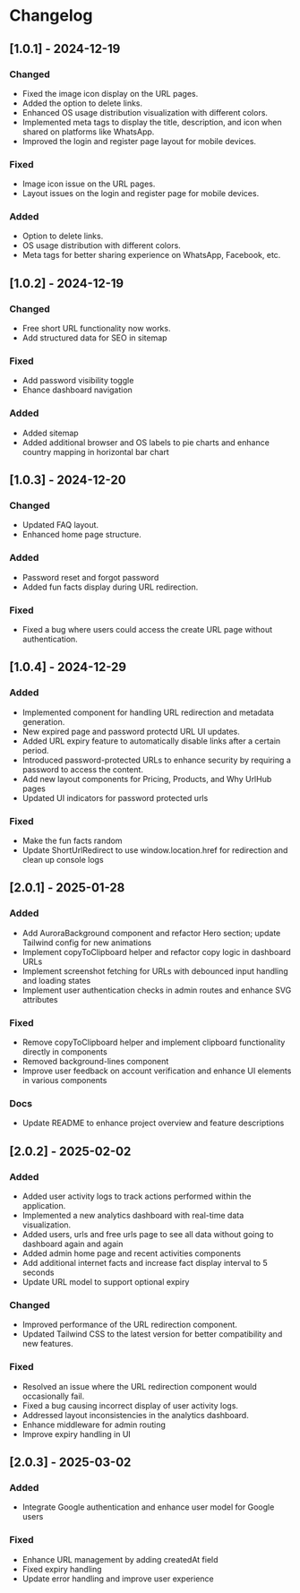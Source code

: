 # Changelog

## [1.0.1] - 2024-12-19

### Changed
- Fixed the image icon display on the URL pages.
- Added the option to delete links.
- Enhanced OS usage distribution visualization with different colors.
- Implemented meta tags to display the title, description, and icon when shared on platforms like WhatsApp.
- Improved the login and register page layout for mobile devices.

### Fixed
- Image icon issue on the URL pages.
- Layout issues on the login and register page for mobile devices.

### Added
- Option to delete links.
- OS usage distribution with different colors.
- Meta tags for better sharing experience on WhatsApp, Facebook, etc.

## [1.0.2] - 2024-12-19

### Changed
- Free short URL functionality now works.
- Add structured data for SEO in sitemap

### Fixed
- Add password visibility toggle
- Ehance dashboard navigation

### Added
- Added sitemap
- Added additional browser and OS labels to pie charts and enhance country mapping in horizontal bar chart

## [1.0.3] - 2024-12-20

### Changed
- Updated FAQ layout.
- Enhanced home page structure.

### Added
- Password reset and forgot password
- Added fun facts display during URL redirection.

### Fixed
- Fixed a bug where users could access the create URL page without authentication.

## [1.0.4] - 2024-12-29

### Added
- Implemented component for handling URL redirection and metadata generation.
- New expired page and password protectd URL UI updates.
- Added URL expiry feature to automatically disable links after a certain period.
- Introduced password-protected URLs to enhance security by requiring a password to access the content.
- Add new layout components for Pricing, Products, and Why UrlHub pages
- Updated UI indicators for password protected urls

### Fixed
- Make the fun facts random
- Update ShortUrlRedirect to use window.location.href for redirection and clean up console logs

## [2.0.1] - 2025-01-28

### Added
- Add AuroraBackground component and refactor Hero section; update Tailwind config for new animations
- Implement copyToClipboard helper and refactor copy logic in dashboard URLs
- Implement screenshot fetching for URLs with debounced input handling and loading states
- Implement user authentication checks in admin routes and enhance SVG attributes

### Fixed
- Remove copyToClipboard helper and implement clipboard functionality directly in components
- Removed background-lines component
- Improve user feedback on account verification and enhance UI elements in various components

### Docs
- Update README to enhance project overview and feature descriptions

## [2.0.2] - 2025-02-02

### Added
- Added user activity logs to track actions performed within the application.
- Implemented a new analytics dashboard with real-time data visualization.
- Added users, urls and free urls page to see all data without going to dashboard again and again
- Added admin home page and recent activities components
- Add additional internet facts and increase fact display interval to 5 seconds
- Update URL model to support optional expiry

### Changed
- Improved performance of the URL redirection component.
- Updated Tailwind CSS to the latest version for better compatibility and new features.

### Fixed
- Resolved an issue where the URL redirection component would occasionally fail.
- Fixed a bug causing incorrect display of user activity logs.
- Addressed layout inconsistencies in the analytics dashboard.
- Enhance middleware for admin routing
- Improve expiry handling in UI

## [2.0.3] - 2025-03-02

### Added
- Integrate Google authentication and enhance user model for Google users

### Fixed
- Enhance URL management by adding createdAt field
- Fixed expiry handling
- Update error handling and improve user experience

